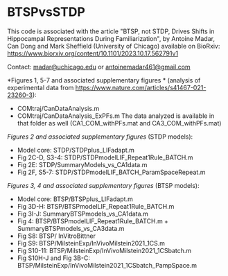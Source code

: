 # BTSPvsSTDP
This code is associated with the article "BTSP, not STDP, Drives Shifts in Hippocampal Representations During Familiarization", by Antoine Madar, Can Dong and Mark Sheffield (University of Chicago) available on BioRxiv: https://www.biorxiv.org/content/10.1101/2023.10.17.562791v1

Contact: madar@uchicago.edu or antoinemadar461@gmail.com

*Figures 1, 5-7 and associated supplementary figures *
(analysis of experimental data from https://www.nature.com/articles/s41467-021-23260-3):

-	COMtraj/CanDataAnalysis.m
-	COMtraj/CanDataAnalysis_ExPFs.m
The data analyzed is available in that folder as well (CA1_COM_withPFs.mat and CA3_COM_withPFs.mat)

*Figures 2 and associated supplementary figures* 
(STDP models):

-	Model core: STDP/STDPplus_LIFadapt.m 
-	Fig 2C-D, S3-4: STDP/STDPmodelLIF_Repeat1Rule_BATCH.m
-	Fig 2E: STDP/SummaryModels_vs_CA1data.m
-	Fig 2F, S5-7: STDP/STDPmodelLIF_BATCH_ParamSpaceRepeat.m

*Figures 3, 4 and associated supplementary figures* 
(BTSP models):

-	Model core: BTSP/BTSPplus_LIFadapt.m
-	Fig 3D-H: BTSP/BTSPmodelLIF_Repeat1Rule_BATCH.m
-	Fig 3I-J: SummaryBTSPmodels_vs_CA1data.m
-	Fig 4: BTSP/BTSPmodelLIF_Repeat1Rule_BATCH.m + SummaryBTSPmodels_vs_CA3data.m
-	Fig S8: BTSP/ InVitroBittner
-	Fig S9: BTSP/MilsteinExp/InVivoMilstein2021_1CS.m
-	Fig S10-11: BTSP/MilsteinExp/InVivoMilstein2021_1CSbatch.m
-	Fig S10H-J and Fig 3B-C: BTSP/MilsteinExp/InVivoMilstein2021_1CSbatch_PampSpace.m
